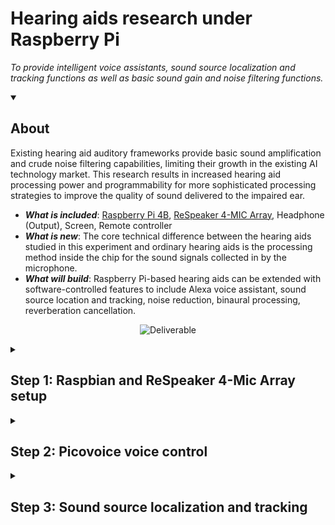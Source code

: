 
# Hearing aids research under Raspberry Pi

_To provide intelligent voice assistants, sound source localization and tracking functions as well as basic sound gain and noise filtering functions._



<details id=0 open>
<summary><h2>About</h2></summary>

Existing hearing aid auditory frameworks provide basic sound amplification and crude noise filtering capabilities, limiting their growth in the existing AI technology market. 
This research results in increased hearing aid processing power and programmability for more sophisticated processing strategies to improve the quality of sound delivered to the impaired ear.

- ***What is included***: [Raspberry Pi 4B](https://www.raspberrypi.com/products/raspberry-pi-4-model-b/), [ReSpeaker 4-MIC Array](https://wiki.seeedstudio.com/ReSpeaker_4_Mic_Array_for_Raspberry_Pi/), Headphone (Output), Screen, Remote controller
- ***What is new***: The core technical difference between the hearing aids studied in this experiment and ordinary hearing aids is the processing method inside the chip for the sound signals collected in by the microphone. 
- ***What will build***: Raspberry Pi-based hearing aids can be extended with software-controlled features to include Alexa voice assistant, sound source location and tracking, noise reduction, binaural processing, reverberation cancellation. 

<p align="center">
<img alt="Deliverable" src=https://github.com/WLi0777/Hearing-aids-research-under-Raspberry-Pi.io/blob/main/img/Deliverables.png width=876 hight=412>
 

</details>

<details id=1>
<summary><h2>Step 1: Raspbian and ReSpeaker 4-Mic Array setup</h2></summary>
  
### :floppy_disk: Burn Raspbian on SD card (MacOS)

1. Go to [Raspberry Pi OS](https://www.raspberrypi.com/software/), obtain and install the .img file for Raspberry Pi Imager.
2. Go to [Index of Raspbian](https://downloads.raspberrypi.org/raspbian/images/), select 'raspbian-2020-02-14', download '2020-02-13-raspbian-buster.zip'.

   > The reason for not downloading the latest version is that ReSpeaker 4-Mic Array can only be adapted to the 2020-02-13 version of Raspbian.

3. Upload the file of Pi OS to Raspberry Pi Imager. Make sure to check the target location of the SD Card that is located on the home page of Raspberry Pi OS Imager. Click 'WRITE' to install.

 <p align="center">  
 <img alt="Imager" src=https://github.com/WLi0777/Hearing-aids-research-under-Raspberry-Pi.io/blob/main/img/Raspberry%20Imaging.png width=606 hight=238>

&nbsp;
###  :sound: ReSpeaker 4-Mics Pi HAT setup

1. Download the Seeed voice card source code

    ```
    sudo apt-get update
    git clone https://github.com/Seeed-Projects/seeed-voicecard.git
    cd seeed-voicecard
    sudo ./install.sh --compat-kernel
    reboot
    ```

2. Check that the sound card 



    ```
    cd seeed-voicecard
    arecord -L
    ``` 
    

    The details of soundcard should show like this:




    ```
    pi@raspberrypi:~ $ cd seeed-voicecard
    pi@raspberrypi:~/seeed-voicecard $ arecord -L
    null
        Discard all samples (playback) or generate zero samples (capture)
    jack
        JACK Audio Connection Kit
    pulse
        PulseAudio Sound Server
    default
    playback
    ac108
    usbstream:CARD=b1
        bcm2835 HDMI 1
        USB Stream Output
    usbstream:CARD=Headphones
        bcm2835 Headphones
        USB Stream Output
    sysdefault:CARD=seeed4micvoicec
        seeed-4mic-voicecard, bcm2835-12s-ac10x-codeco ac10x-codec@-0
        Default Audio Device
    dmix:CARD=seeed4micvoicec,DEV=0
        seeed-4mic-voicecard, bcm2835-12s-ac10x-codeco ac10x-codec@-0
        Direct sample mixing device
    dsnoop:CARD=seeed4micvoicec,DEV=0
        seeed-4mic-voicecard, bcm2835-12s-ac10x-codeco ac10x-codec@-0
        Direct sample snooping device
    hw:CARD=seeed4micvoicec,DEV=0
        seeed-4mic-voicecard, bcm2835-12s-ac10x-codeco ac10x-codec@-0
        Direct hardware device without any conversions
    plughw:CARD=seeed4micvoicec,DEV=0
        seeed-4mic-voicecard, bcm2835-12s-ac10x-codeco ac10x-codec@-0
        Hardware device with all software conversions
    usbstream:CARD=seeed4micvoicec
        seeed-4mic-voicecard
        USB Stream Output
    ```



3. Adjust the microphone volume

    ```
    alsamixer
    ``` 
  
<p align="center">
<img alt="AlsaMixer" src=https://github.com/WLi0777/Hearing-aids-research-under-Raspberry-Pi.io/blob/main/img/AlsaMixer.png width=569 hight=340>


4. Install audacity for recording
  
    ```
    sudo apt update
    sudo apt install audacity 
    audacity
    ``` 
  
<p align="center">
<img alt="audacity" src=https://github.com/WLi0777/Hearing-aids-research-under-Raspberry-Pi.io/blob/main/img/audacity.png width=510 hight=376>
  

5. Raspberry Pi configuration setup 
     Set Headphone as output, SPI SSH and I2C to be enabled.
 
6. Check number
 
    :pushpin: Voicecard represents as **hw:2,0**
&nbsp;
 
    ```
    arecord -l
    ``` 

 
    ```
    pi@raspberrypi:~ $ arecord -l
    **** List of CAPTURE Hardware Devices ****
    card 2: seeed4micvoicec [seeed-4mic-voicecard], device 0: bcm2835-i2s-ac10x-code
    c0 ac10x-codec0-0 [bcm2835-i2s-ac10x-codec0 ac10x-codec0-0]
      Subdevices: 1/1
      Subdevice #0: subdevice #0
    ``` 

     :pushpin: Headphone represents as **hw:1,0**
&nbsp;    

    ```
    aplay -l
    ``` 

    ```
    pi@raspberrypi:~ $ aplay -l
    **** List of PLAYBACK Hardware Devices ****
    card 0: b1 [bcm2835 HDMI 1], device 0: bcm2835 HDMI 1 [bcm2835 HDMI 1]
      Subdevices: 4/4
      Subdevice #0: subdevice #0
      Subdevice #1: subdevice #1
      Subdevice #2: subdevice #2
      Subdevice #3: subdevice #3
    card 1: Headphones [bcam2835 Headphones], device 0: bcm2835 Headphones [bcm2835 Headphones]
      Subdevices: 4/4
      Subdevice #0: subdevice #0
      Subdevice #1: subdevice #1
      Subdevice #2: subdevice #2
      Subdevice #3: subdevice #3
    ``` 
   

    :pencil2: Reset the variables in the default sound card


    ```
    sudo nano /home/pi/.asoundrc
    ``` 
 
    ```
    pcm.!default {
      type asym
      playback.pcm {
        type plug
        slave.pcm "hw:1,0"
      }
      capture.pcm {
        type plug
        slave.pcm "hw:2,0"
      }
    }
    
    pcm.output {
      type hw
      card 1
    }
 
    ctl.!default {
      type hw
      card 0
    }
    ``` 
 
  
    :keyboard: Enter **Ctrl+X**, press **Y**, and **Enter** to exit
 

 7. Record and display
 
    :open_file_folder: Create a demo under home / PI Wav recording file, say 3 seconds, it will start to record
 

    ```
    arecord -d 3 demo.wav
    ```
 
    :sound: To display the demo.wav:
 

 
    ```
    aplay demo.wav
    ```


8. APA102 LED

    > This section is a simple test to see if the LEDs on the sound card are working.

    :pushpin: Install spidev gpiozero and pixel
&nbsp;
 
    ```
    pip install spidev gpiozero
    git clone --depth 1 https://github.com/respeaker/pixel_ring.git cd pixel_ring
    pip install -U -e .
    cd examples/
    ``` 

    :runner: Run the demo to see LEDs blink
&nbsp;
 
    ```
    python respeaker_4mic_array.py
    ``` 

<p align="center">
<img alt="APAr" src=https://github.com/WLi0777/Hearing-aids-research-under-Raspberry-Pi.io/blob/main/img/APA.png width=382 hight=287>

 
 
</details>



<details id=1>
<summary><h2>Step 2: Picovoice voice control</h2></summary>
 
> [Picovoice](https://picovoice.ai) is a real-time wake word detection platform for Raspberry Pi systems, running fully Automatic Speech Recognition (ASR) to perform hot word detection. Users can customize wakeup words freely and use without network connection. For keyword spotting, traditional neural networks use multi-digit numbers for calculation. Picovoice uses very short numbers, such as binary ones and zeros, so speech capture can run on chips that are much slower. Running on Raspberry PI consumes less than 10% of the CPU.
 
1. Set up

    :point_down: Install pyaudio driver and Picovoice demo for Respeaker
&nbsp;
 
    ```
    pip3 install pyaudio
    pip3 install pvrespeakerdemo
    ``` 


    :runner: Run the Picovoice demo 
&nbsp;
 
    ```
    picovoice_respeaker_demo
    ``` 
 

    > The program will open in the terminal and speak the keyword "Picovoice" into the microphone, the system will capture the keyword, wait for the user to say the command and complete the command.

    :speaking_head: Try to say the keyword “Picovoice” and the command “turn on the lights”.

 
<p align="center">
<img alt="Terminal1" src=https://github.com/WLi0777/Hearing-aids-research-under-Raspberry-Pi.io/blob/main/img/terminal1.png width=544 hight=322>

 
<p align="center">
<img alt="Terminal2" src=https://github.com/WLi0777/Hearing-aids-research-under-Raspberry-Pi.io/blob/main/img/terminal2.png width=544 hight=125>
 
<p align="center">
<img alt="LEDblue" src=https://github.com/WLi0777/Hearing-aids-research-under-Raspberry-Pi.io/blob/main/img/LEDblue.png width=382 hight=287>

 
2. Auto start

    > Set Pi to automatically open the command line after startup, and automatically execute the program in it

    :open_file_folder: Create a new folder to autostart
&nbsp;
 
    ```
    cd /home/pi/.config 
    mkdir autostart
    cd autostart
    ``` 

 
    :computer: Create a "pico.desktop" in "autostart" folder and type the text follow
&nbsp;
 
    ```
    [Desktop Entry]
    Name=PChost
    Comment=Python Program
    Exec=lxterminal -e picovoice_respeaker_demo
    Icon=/home/pi/python_games/picovoice.png
    Terminal=false
    MultipleArgs=false
    Type=Application
    Categories=Application;Development;
    StartupNotify=true
    ``` 

3. Voice commands

    :speaking_head: Wake word
&nbsp;
 
    ```
    Picovoice
    ``` 

    :speaking_head: Ture on/off the light
&nbsp;
 
    ```
    [switch, turn] [on, off] (all) (the) [lights, light]
    [switch, turn] (all) (the) [light, lights] [on, off]
    ``` 

    :speaking_head: Change the color
&nbsp;
 
    ```
    [change, set, switch] (all) (the) (light, lights) (color) (to) [blue, green, orange, pink, purple, red, white, yellow]
    ``` 
</details>


<details id=1>
<summary><h2>Step 3: Sound source localization and tracking</h2></summary>

> For sound source localization and tracking, the main artificial intelligence framework used in this project is the new [Open embedded Audition System](https://github.com/introlab/odas). The working principle of this framework is compressed space into a unit sphere, the sound card is taken as the center of the sphere and the sound source position of the surrounding environment is detected with a radius of one meter. This framework uses microphone array geometry to perform sound source localization. This method calculates the Steered-Response Power with Phase Transform (SRP-PHAT) by using the difference between the arriving time, which is obtained by using the sum of GCC- PHAT for each pair of microphones (TDOA)-related cross-correlation values. For more imformation, check the article "[ODAS: Open embeddeD Audition System](https://arxiv.org/pdf/2103.03954.pdf)". 
 
1. For ODAS Client:
&nbsp;
 
    ```
    sudo apt-get install libfftw3-dev libconfig-dev libasound2-dev libgconf-2-4 sudo apt-get install cmake
    git clone https://github.com/introlab/odas.git
    mkdir odas/build
    cd odas/build
    cmake ..
    make
    ``` 

2. For ODAS Server:
&nbsp;

    :point_down: Install Node.js v12
&nbsp;
 
    ```
    curl -sL https://deb.nodesource.com/setup_12.x | 
    sudo bash - sudo apy-get install -y nodejs
    ``` 

    :scissors: Clone the repository
&nbsp;
 
    ```
    git clone https://github.com/introlab/odas_web.git 
    cd odas_web/
    npm install
    ``` 

3. Start ODAS studio


    :keyboard: Tap in terminal
&nbsp;
 
    ```
    npm start
    ``` 

    > In addition to the sound source, the detector can also observe the Raspberry Pi's real- time performance (CPU usage, CPU temperature, memory usage, etc.). Filter function can be set to control the accuracy of source location and tracking. Source Elevation refers to the elevation of the sound source, and Source Azimut refers to the position of the source around the Z axis relative to the X axis. Active Sources Locations allows direct observation of sphere and sound card in real time.
 
<p align="center">
<img alt="ODAS" src=https://github.com/WLi0777/Hearing-aids-research-under-Raspberry-Pi/blob/main/img/ODAS.PNG width=606 hight=404>

    
 
    

</details>

